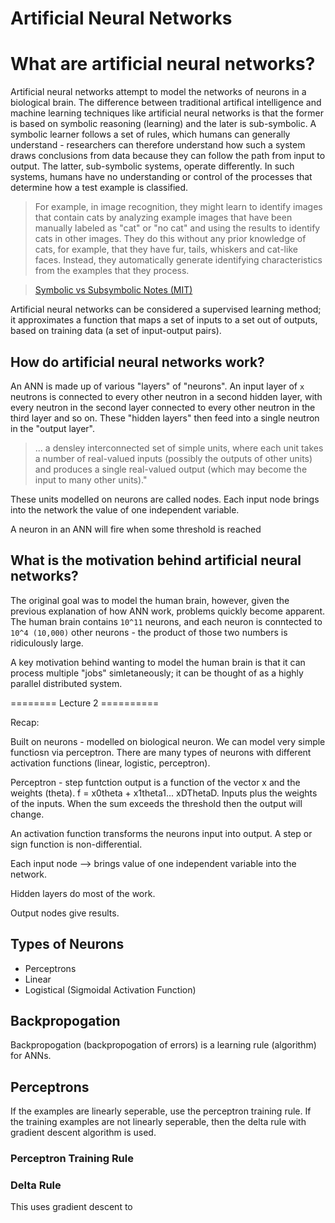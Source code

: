 # Artificial Neural Networks 

# What are artificial neural networks? 

Artificial neural networks attempt to model the networks of neurons in a biological brain. The difference between traditional artifical intelligence and machine learning techniques like artificial neural networks is that the former is based on symbolic reasoning (learning) and the later is sub-symbolic. A symbolic learner follows a set of rules, which humans can generally understand - researchers can therefore understand how such a system draws conclusions from data because they can follow the path from input to output. The latter, sub-symbolic systems, operate differently. In such systems, humans have no understanding or control of the processes that determine how a test example is classified. 

> For example, in image recognition, they might learn to identify images that contain cats by analyzing example images that have been manually labeled as "cat" or "no cat" and using the results to identify cats in other images. They do this without any prior knowledge of cats, for example, that they have fur, tails, whiskers and cat-like faces. Instead, they automatically generate identifying characteristics from the examples that they process.

> [Symbolic vs Subsymbolic Notes (MIT)](https://courses.media.mit.edu/2016spring/mass63//wp-content/uploads/sites/40/2016/02/Symbolic-vs.-Subsymbolic.pptx_.pdf)

Artificial neural networks can be considered a supervised learning method; it approximates a function that maps a set of inputs to a set out of outputs, based on training data (a set of input-output pairs). 

## How do artificial neural networks work?

An ANN is made up of various "layers" of "neurons". An input layer of `x` neutrons is connected to every other neutron in a second hidden layer, with every neutron in the second layer connected to every other neutron in the third layer and so on. These "hidden layers" then feed into a single neutron in the "output layer". 

> ... a densley interconnected set of simple units, where each unit takes a number of real-valued inputs (possibly the outputs of other units) and produces a single real-valued output (which may become the input to many other units)."

These units modelled on neurons are called nodes. Each input node brings into the network the value of one independent variable.

A neuron in an ANN will fire when some threshold is reached 

## What is the motivation behind artificial neural networks?

The original goal was to model the human brain, however, given the previous explanation of how ANN work, problems quickly become apparent. The human brain contains `10^11` neurons, and each neuron is conntected to `10^4 (10,000)` other neurons - the product of those two numbers is ridiculously large. 

A key motivation behind wanting to model the human brain is that it can process multiple "jobs" simletaneously; it can be thought of as a highly parallel distributed system. 


======== Lecture 2 ==========

Recap: 

Built on neurons - modelled on biological neuron. We can model very simple functiosn via perceptron. There are many types of neurons with different activation functions (linear, logistic, perceptron).

Perceptron - step funtction output is a function of the vector x and the weights (theta). f = x0theta + x1theta1... xDThetaD. Inputs plus the weights of the inputs. When the sum exceeds the threshold then the output will change. 

An activation function transforms the neurons input into output. A step or sign function is non-differential. 

Each input node --> brings value of one independent variable into the network. 

Hidden layers do most of the work. 

Output nodes give results.



## Types of Neurons 

- Perceptrons 
- Linear
- Logistical (Sigmoidal Activation Function)



## Backpropogation 

Backpropogation (backpropogation of errors) is a learning rule (algorithm) for ANNs. 

## Perceptrons 

If the examples are linearly seperable, use the perceptron training rule. If the training examples are not linearly seperable, then the delta rule with gradient descent algorithm is used. 

### Perceptron Training Rule 


### Delta Rule 

This uses gradient descent to 







